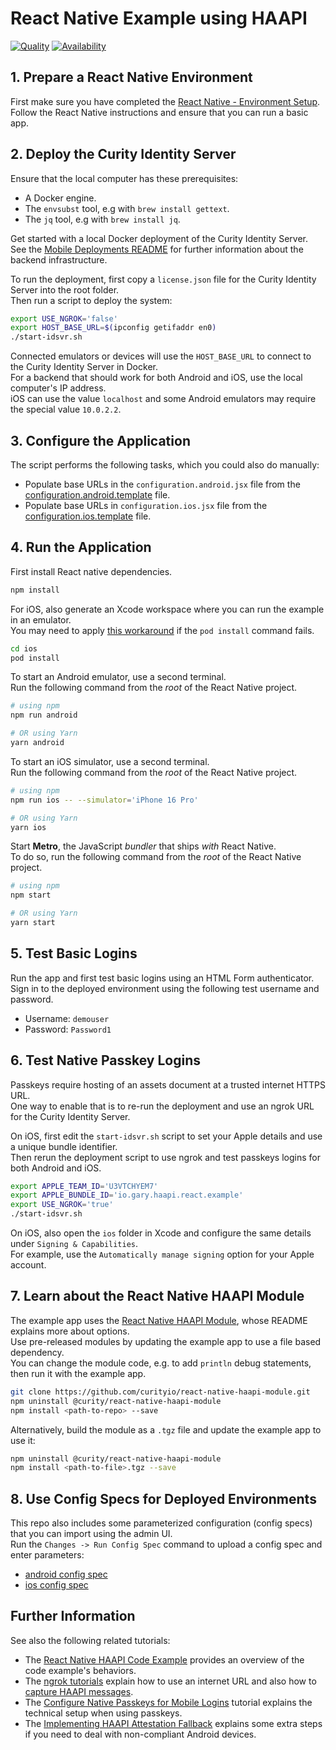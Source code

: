 # React Native Example using HAAPI

[![Quality](https://img.shields.io/badge/quality-demo-red)](https://curity.io/resources/code-examples/status/)
[![Availability](https://img.shields.io/badge/availability-source-blue)](https://curity.io/resources/code-examples/status/)

## 1. Prepare a React Native Environment

First make sure you have completed the [React Native - Environment Setup](https://reactnative.dev/docs/environment-setup).\
Follow the React Native instructions and ensure that you can run a basic app.

## 2. Deploy the Curity Identity Server

Ensure that the local computer has these prerequisites:

- A Docker engine.
- The `envsubst` tool, e.g with `brew install gettext`.
- The `jq` tool, e.g with `brew install jq`.

Get started with a local Docker deployment of the Curity Identity Server.\
See the [Mobile Deployments README](https://github.com/curityio/mobile-deployments) for further information about the backend infrastructure.

To run the deployment, first copy a `license.json` file for the Curity Identity Server into the root folder.\
Then run a script to deploy the system:

```bash
export USE_NGROK='false'
export HOST_BASE_URL=$(ipconfig getifaddr en0)
./start-idsvr.sh
```

Connected emulators or devices will use the `HOST_BASE_URL` to connect to the Curity Identity Server in Docker.\
For a backend that should work for both Android and iOS, use the local computer's IP address.\
iOS can use the value `localhost` and some Android emulators may require the special value `10.0.2.2`.

## 3. Configure the Application

The script performs the following tasks, which you could also do manually:

- Populate base URLs in the `configuration.android.jsx` file from the [configuration.android.template](configuration.android.template) file.
- Populate base URLs in `configuration.ios.jsx` file from the [configuration.ios.template](configuration.ios.template) file.

## 4. Run the Application

First install React native dependencies.

```bash
npm install
```

For iOS, also generate an Xcode workspace where you can run the example in an emulator.\
You may need to apply [this workaround](https://github.com/facebook/react-native/issues/42109#issuecomment-1880663873) if the `pod install` command fails.

```bash
cd ios
pod install
```

To start an Android emulator, use a second terminal.\
Run the following command from the _root_ of the React Native project.

```bash
# using npm
npm run android

# OR using Yarn
yarn android
```

To start an iOS simulator, use a second terminal.\
Run the following command from the _root_ of the React Native project.

```bash
# using npm
npm run ios -- --simulator='iPhone 16 Pro'

# OR using Yarn
yarn ios
```

Start **Metro**, the JavaScript _bundler_ that ships _with_ React Native.\
To do so, run the following command from the _root_ of the React Native project.

```bash
# using npm
npm start

# OR using Yarn
yarn start
```

## 5. Test Basic Logins

Run the app and first test basic logins using an HTML Form authenticator.\
Sign in to the deployed environment using the following test username and password.

- Username: `demouser`
- Password: `Password1`

## 6. Test Native Passkey Logins

Passkeys require hosting of an assets document at a trusted internet HTTPS URL.\
One way to enable that is to re-run the deployment and use an ngrok URL for the Curity Identity Server.

On iOS, first edit the `start-idsvr.sh` script to set your Apple details and use a unique bundle identifier.\
Then rerun the deployment script to use ngrok and test passkeys logins for both Android and iOS.

```bash
export APPLE_TEAM_ID='U3VTCHYEM7'
export APPLE_BUNDLE_ID='io.gary.haapi.react.example'
export USE_NGROK='true'
./start-idsvr.sh
```

On iOS, also open the `ios` folder in Xcode and configure the same details under `Signing & Capabilities`.\
For example, use the `Automatically manage signing` option for your Apple account.

## 7. Learn about the React Native HAAPI Module

The example app uses the [React Native HAAPI Module](https://github.com/curityio/react-native-haapi-module), whose README explains more about options.\
Use pre-released modules by updating the example app to use a file based dependency.\
You can change the module code, e.g. to add `println` debug statements, then run it with the example app.

```bash
git clone https://github.com/curityio/react-native-haapi-module.git
npm uninstall @curity/react-native-haapi-module
npm install <path-to-repo> --save
```

Alternatively, build the module as a `.tgz` file and update the example app to use it:

```bash
npm uninstall @curity/react-native-haapi-module
npm install <path-to-file>.tgz --save
```

## 8. Use Config Specs for Deployed Environments

This repo also includes some parameterized configuration (config specs) that you can import using the admin UI.\
Run the `Changes -> Run Config Spec` command to upload a config spec and enter parameters:

- [android config spec](config/setup-android-no-attestation-validation.xml) 
- [ios config spec](config/setup-ios-no-attestation-validation.xml)

## Further Information

See also the following related tutorials:

- The [React Native HAAPI Code Example](https://curity.io/resources/learn/react-native-haapi/) provides an overview of the code example's behaviors.
- The [ngrok tutorials](https://curity.io/resources/learn/mobile-setup-ngrok/) explain how to use an internet URL and also how to [capture HAAPI messages](https://curity.io/resources/learn/expose-local-curity-ngrok/#ngrok-inspection-and-status).
-  The [Configure Native Passkeys for Mobile Logins](https://curity.io/resources/learn/mobile-logins-using-native-passkeys/) tutorial explains the technical setup when using passkeys.
- The [Implementing HAAPI Attestation Fallback](https://curity.io/resources/learn/implementing-haapi-fallback/) explains some extra steps if you need to deal with non-compliant Android devices.